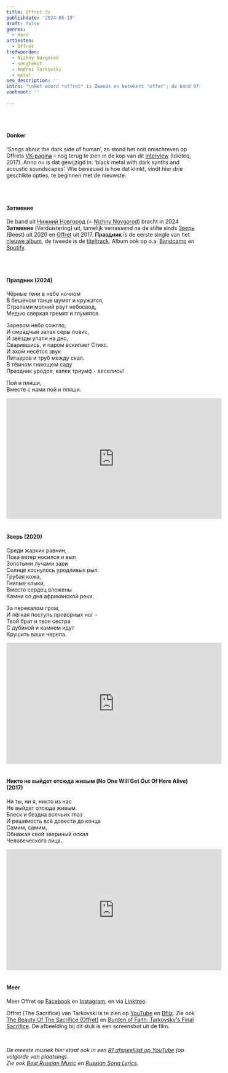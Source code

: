 ```yaml
---
title: Offret 3x
publishdate: '2024-05-19'
draft: false
genres:
  - Hard
artiesten:
  - Offret
trefwoorden:
  - Nizhny Novgorod
  - songtekst
  - Andrei Tarkovski
  - metal
seo_description: ''
intro: "\nHet woord *offret* is Zweeds en betekent 'offer'; de band Offret is Russisch en maakt stevige muziek. Verbindende factor tussen woord en band: een [film uit 1986](https://en.wikipedia.org/wiki/The_Sacrifice_(1986_film)), in het Zweeds, van de \LRussische Andrei Tarkovski.\n"
voetnoot: ''

---
```


<br/>
<br/>


#### Donker

‘Songs about the dark side of human’, zo stond het ooit omschreven op Offrets [VK-pagina](https://vk.com/offretband) – nog terug te zien in de kop van dit [interview](https://idioteq.com/the-dark-side-of-human-an-interview-with-offret/) (Idioteq, 2017). Anno nu is dat gewijzigd in: ‘black metal with dark synths and acoustic soundscapes’. Wie benieuwd is hoe dat klinkt, vindt hier drie geschikte opties, te beginnen met de nieuwste.

<br/>
<br/>


#### Затмение

De band uit [Нижний Новгород](https://ru.wikipedia.org/wiki/%D0%9D%D0%B8%D0%B6%D0%BD%D0%B8%D0%B9_%D0%9D%D0%BE%D0%B2%D0%B3%D0%BE%D1%80%D0%BE%D0%B4) (= [Nizhny Novgorod](https://en.wikipedia.org/wiki/Nizhny_Novgorod)) bracht in 2024 **Затмение** (Verduistering) uit, tamelijk verrassend na de stilte sinds [Зверь](https://www.youtube.com/watch?v=KkstXsScBbI) (Beest) uit 2020 en [Offret](https://www.youtube.com/watch?v=KvqgxZgNsgg) uit 2017. **Праздник** is de eerste single van het [nieuwe album](https://www.youtube.com/playlist?list=OLAK5uy_kP93M3B97BTb_ZOWotyJZzUkVgh9e6xnQ), de tweede is de [titeltrack](https://www.youtube.com/watch?v=pGHyO4BrqZE). Album ook op o.a. [Bandcamp](https://offret.bandcamp.com/album/--2) en [Spotify](https://open.spotify.com/album/3huPXl1KakRzBQJhqhpTEJ?si=4c8ldruPSTmgZOR9EG0PeQ).

<br/>
<br/>

#### Праздник (2024)

Чёрные тени в небе ночном<br/>
В бешеном танце шумят и кружатся,<br/>
Стрелами молний рвут небосвод,<br/>
Медью сверкая гремят и глумятся.<br/>

Заревом небо сожгло,<br/>
И смрадный запах серы повис,<br/>
И звёзды упали на дно,<br/>
Сварившись, и паром вскипает Стикс.<br/>
И эхом несётся звук<br/>
Литавров и труб между скал.<br/>
В тёмном гниющем саду<br/>
Праздник уродов, калек триумф - веселись!<br/>

Пой и пляши, <br/>
Вместе с нами пой и пляши.



<iframe width="560" height="315" src="https://www.youtube.com/embed/vO_sjAHwA8E?si=X7bvOkIG6iyqJVFf" title="YouTube video player" frameborder="0" allow="accelerometer; autoplay; clipboard-write; encrypted-media; gyroscope; picture-in-picture; web-share" referrerpolicy="strict-origin-when-cross-origin" allowfullscreen></iframe>


<br/>
<br/>

#### Зверь (2020)
Среди жарких равнин,<br/>
Пока ветер носился и выл<br/>
Золотыми лучами зари<br/>
Солнце коснулось уродливых рыл. <br/>
Грубая кожа,<br/>
Гнилые клыки,<br/>
Вместо сердец вложены<br/>
Камни со дна африканской реки.<br/>


За перевалом гром,<br/>
И лёгкая поступь проворных ног - <br/>
Твой брат и твоя сестра<br/>
С дубиной и камнем идут<br/>
Крушить ваши черепа.<br/>



<iframe width="560" height="315" src="https://www.youtube.com/embed/brFOPX_2olw?si=n7yyzYe-9OS9AdIS" title="YouTube video player" frameborder="0" allow="accelerometer; autoplay; clipboard-write; encrypted-media; gyroscope; picture-in-picture; web-share" referrerpolicy="strict-origin-when-cross-origin" allowfullscreen></iframe>


<br/>
<br/>

#### Никто не выйдет отсюда живым (No One Will Get Out Of Here Alive) (2017)

 	
Ни ты, ни я, никто из нас<br/>
Не выйдет отсюда живым.<br/>
Блеск и бездна волчьих глаз<br/>
И решимость всё довести до конца<br/>
Самим, самим,<br/>
Обнажая свой звериный оскал<br/>
Человеческого лица.



<iframe width="560" height="315" src="https://www.youtube.com/embed/Cjvl2zCfjEA" frameborder="0" allow="accelerometer; autoplay; encrypted-media; gyroscope; picture-in-picture" allowfullscreen></iframe>



<br/>
<br/>

#### Meer

Meer Offret op [Facebook](https://www.facebook.com/offretband) en [Instagram](https://www.instagram.com/offret_band/), en via [Linktree](https://linktr.ee/offret).



Offret (The Sacrifice) van Tarkovski is te zien op [YouTube](https://www.youtube.com/watch?v=ZzVkwyJIL88) en [Bflix](https://bflix.to/movie/watch-online-the-sacrifice-mv8mp/1-1). Zie ook [The Beauty Of The Sacrifice (Offret)](https://youtu.be/3hEaSYvfHmA?si=BIPqHSEHbojTvrJh) en [Burden of Faith: Tarkovsky's Final Sacrifice](https://www.youtube.com/watch?v=u3S_G8RBVZQ). De afbeelding bij dit stuk is een screenshot uit de film.

<br/>


*De meeste muziek hier staat ook in een [R1 afspeellijst op YouTube](https://www.youtube.com/playlist?list=PLeE-zqOrSLhxfIpK2vuUJNCKSzyVBi0yM) (op volgorde van plaatsing). <br/>
Zie ook [Best Russian Music](https://www.youtube.com/playlist?list=PLeE-zqOrSLhxTFYDvlwUu4hYby9DojwoD) en [Russian Song Lyrics](https://www.youtube.com/playlist?list=PLeE-zqOrSLhzkRCATzT8__oNifBChVHGK).*


